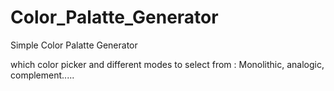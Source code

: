 # Color_Palatte_Generator
 Simple Color Palatte Generator

 which color picker and different modes to select from : Monolithic, analogic, complement.....
